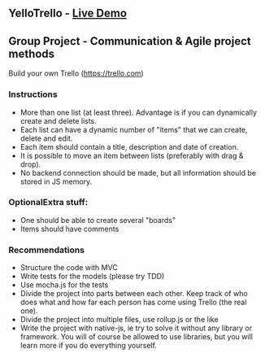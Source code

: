 ## YelloTrello - [Live Demo]( https://truptigaonkar.github.io/stunning-system/)
## Group Project - Communication & Agile project methods
Build your own Trello (https://trello.com)

### Instructions
* More than one list (at least three). Advantage is if you can dynamically create and delete lists.
* Each list can have a dynamic number of "items" that we can create, delete and edit.
* Each item should contain a title, description and date of creation.
* It is possible to move an item between lists (preferably with drag & drop).
* No backend connection should be made, but all information should be stored in JS memory.

### OptionalExtra stuff:
* One should be able to create several "boards"
* Items should have comments

### Recommendations
* Structure the code with MVC
* Write tests for the models (please try TDD)
* Use mocha.js for the tests
* Divide the project into parts between each other. Keep track of who does what and how far each person has come using Trello (the real one).
* Divide the project into multiple files, use rollup.js or the like
* Write the project with native-js, ie try to solve it without any library or framework. You will of course be allowed to use libraries, but you will learn more if you do everything yourself.
